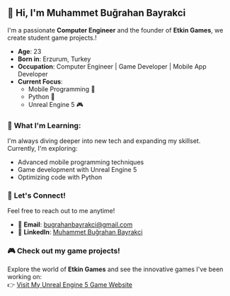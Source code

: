 ## 👋 **Hi, I'm Muhammet Buğrahan Bayrakci**
I'm a passionate **Computer Engineer** and the founder of **Etkin Games**, we create student game projects.!

- **Age**: 23  
- **Born in**: Erzurum, Turkey  
- **Occupation**: Computer Engineer |  Game Developer  | Mobile App Developer
- **Current Focus**:  
  - Mobile Programming 📱  
  - Python 🐍  
  - Unreal Engine 5 🎮  

### 🌱 **What I'm Learning**:
I'm always diving deeper into new tech and expanding my skillset. Currently, I'm exploring:
- Advanced mobile programming techniques
- Game development with Unreal Engine 5
- Optimizing code with Python

### 💬 **Let's Connect!**  
Feel free to reach out to me anytime!  
- 📧 **Email**: [bugrahanbayrakci@gmail.com](mailto:bugrahanbayrakci@gmail.com)  
- 🔗 **LinkedIn**: [Muhammet Buğrahan Bayrakci](https://www.linkedin.com/in/bugrahanbayrakci/)  

### 🎮 **Check out my game projects!**  
Explore the world of **Etkin Games** and see the innovative games I've been working on:  
👉 [Visit My Unreal Engine 5 Game Website](https://etkingames.com)
